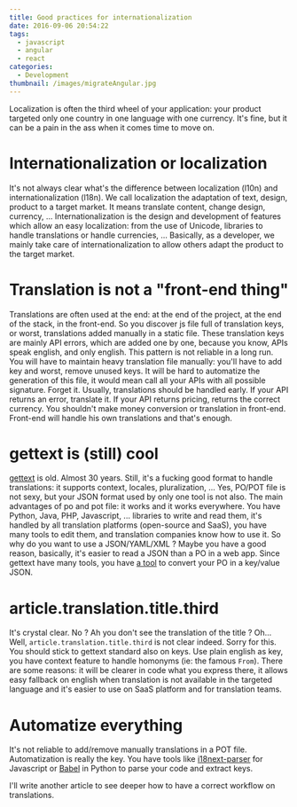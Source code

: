 ```yaml
---
title: Good practices for internationalization
date: 2016-09-06 20:54:22
tags:
  - javascript
  - angular
  - react
categories:
  - Development
thumbnail: /images/migrateAngular.jpg
---
```


Localization is often the third wheel of your application: your product targeted only one country in one language with one currency. It's fine, but it can be a pain in the ass when it comes time to move on.

Internationalization or localization
====================================
It's not always clear what's the difference between localization (l10n) and internationalization (l18n). We call localization the adaptation of text, design, product to a target market. It means translate content, change design, currency, ...
Internationalization is the design and development of features which allow an easy localization: from the use of Unicode, libraries to handle translations or handle currencies, ...
Basically, as a developer, we mainly take care of internationalization to allow others adapt the product to the target market.

Translation is not a "front-end thing"
======================================
Translations are often used at the end: at the end of the project, at the end of the stack, in the front-end. So you discover js file full of translation keys, or worst, translations added manually in a static file. These translation keys are mainly API errors, which are added one by one, because you know, APIs speak english, and only english.
This pattern is not reliable in a long run. You will have to maintain heavy translation file manually: you'll have to add key and worst, remove unused keys. It will be hard to automatize the generation of this file, it would mean call all your APIs with all possible signature. Forget it.
Usually, translations should be handled early. If your API returns an error, translate it. If your API returns pricing, returns the correct currency. You shouldn't make money conversion or translation in front-end.
Front-end will handle his own translations and that's enough.

gettext is (still) cool
=======================
[gettext](https://www.gnu.org/software/gettext/) is old. Almost 30 years. Still, it's a fucking good format to handle translations: it supports context, locales, pluralization, ... Yes, PO/POT file is not sexy, but your JSON format used by only one tool is not also.
The main advantages of po and pot file: it works and it works everywhere. You have Python, Java, PHP, Javascript, ... libraries to write and read them, it's handled by all translation platforms (open-source and SaaS), you have many tools to edit them, and translation companies know how to use it. So why do you want to use a JSON/YAML/XML ?
Maybe you have a good reason, basically, it's easier to read a JSON than a PO in a web app. Since gettext have many tools, you have [a tool](https://www.npmjs.com/package/i18next-conv#i18next-gettext-converter) to convert your PO in a key/value JSON.

article.translation.title.third
===============================
It's crystal clear. No ? Ah you don't see the translation of the title ? Oh... Well, `article.translation.title.third` is not clear indeed. Sorry for this.
You should stick to gettext standard also on keys. Use plain english as key, you have context feature to handle homonyms (ie: the famous `From`). There are some reasons: it will be clearer in code what you express there, it allows easy fallback on english when translation is not available in the targeted language and it's easier to use on SaaS platform and for translation teams.

Automatize everything
=====================
It's not reliable to add/remove manually translations in a POT file. Automatization is really the key. You have tools like [i18next-parser](https://www.npmjs.com/package/i18next-parser) for Javascript or [Babel](https://pypi.python.org/pypi/Babel) in Python to parse your code and extract keys.

I'll write another article to see deeper how to have a correct workflow on translations.
